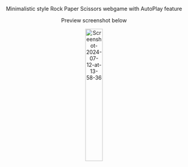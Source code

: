 <p align="center">Minimalistic style Rock Paper Scissors webgame with AutoPlay feature</p>
<p align="center">Preview screenshot below</p>

<p align="center">
  <img src="https://i.ibb.co/7KkGYh2/Screenshot-2024-07-12-at-13-58-36.png" alt="Screenshot-2024-07-12-at-13-58-36" border="0" width=30%>
</p>
